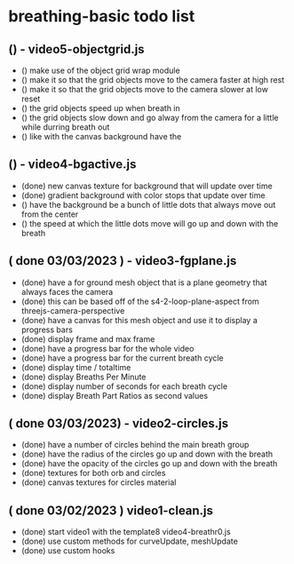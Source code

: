 # breathing-basic todo list

## () - video5-objectgrid.js
* () make use of the object grid wrap module
* () make it so that the grid objects move to the camera faster at high rest
* () make it so that the grid objects move to the camera slower at low reset
* () the grid objects speed up when breath in
* () the grid objects slow down and go alway from the camera for a little while durring breath out
* () like with the canvas background have the

## () - video4-bgactive.js
* (done) new canvas texture for background that will update over time
* (done) gradient background with color stops that update over time
* () have the background be a bunch of little dots that always move out from the center
* () the speed at which the little dots move will go up and down with the breath

## ( done 03/03/2023 ) - video3-fgplane.js
* (done) have a for ground mesh object that is a plane geometry that always faces the camera
* (done) this can be based off of the s4-2-loop-plane-aspect from threejs-camera-perspective
* (done) have a canvas for this mesh object and use it to display a progress bars
* (done) display frame and max frame
* (done) have a progress bar for the whole video
* (done) have a progress bar for the current breath cycle
* (done) display time / totaltime
* (done) display Breaths Per Minute
* (done) display number of seconds for each breath cycle
* (done) display Breath Part Ratios as second values

## ( done 03/03/2023) - video2-circles.js
* (done) have a number of circles behind the main breath group
* (done) have the radius of the circles go up and down with the breath
* (done) have the opacity of the circles go up and down with the breath
* (done) textures for both orb and circles
* (done) canvas textures for circles material

## ( done 03/02/2023 ) video1-clean.js
* (done) start video1 with the template8 video4-breathr0.js
* (done) use custom methods for curveUpdate, meshUpdate
* (done) use custom hooks
